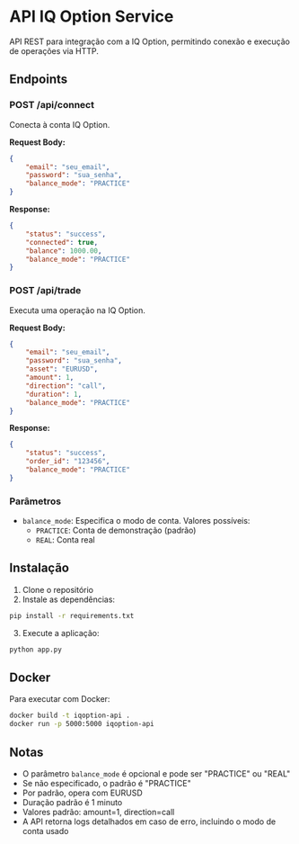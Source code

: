 # API IQ Option Service

API REST para integração com a IQ Option, permitindo conexão e execução de operações via HTTP.

## Endpoints

### POST /api/connect
Conecta à conta IQ Option.

**Request Body:**
```json
{
    "email": "seu_email",
    "password": "sua_senha",
    "balance_mode": "PRACTICE"
}
```

**Response:**
```json
{
    "status": "success",
    "connected": true,
    "balance": 1000.00,
    "balance_mode": "PRACTICE"
}
```

### POST /api/trade
Executa uma operação na IQ Option.

**Request Body:**
```json
{
    "email": "seu_email",
    "password": "sua_senha",
    "asset": "EURUSD",
    "amount": 1,
    "direction": "call",
    "duration": 1,
    "balance_mode": "PRACTICE"
}
```

**Response:**
```json
{
    "status": "success",
    "order_id": "123456",
    "balance_mode": "PRACTICE"
}
```

### Parâmetros

- `balance_mode`: Especifica o modo de conta. Valores possíveis:
  - `PRACTICE`: Conta de demonstração (padrão)
  - `REAL`: Conta real

## Instalação

1. Clone o repositório
2. Instale as dependências:
```bash
pip install -r requirements.txt
```
3. Execute a aplicação:
```bash
python app.py
```

## Docker

Para executar com Docker:
```bash
docker build -t iqoption-api .
docker run -p 5000:5000 iqoption-api
```

## Notas

- O parâmetro `balance_mode` é opcional e pode ser "PRACTICE" ou "REAL"
- Se não especificado, o padrão é "PRACTICE"
- Por padrão, opera com EURUSD
- Duração padrão é 1 minuto
- Valores padrão: amount=1, direction=call
- A API retorna logs detalhados em caso de erro, incluindo o modo de conta usado